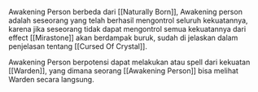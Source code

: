 Awakening Person berbeda dari [[Naturally Born]], Awakening person adalah seseorang yang telah berhasil mengontrol seluruh kekuatannya, karena jika seseorang tidak dapat mengontrol semua kekuatannya dari effect [[Mirastone]] akan berdampak buruk, sudah di jelaskan dalam penjelasan tentang [[Cursed Of Crystal]].

Awakening Person berpotensi dapat melakukan atau spell dari kekuatan [[Warden]], yang dimana seorang [[Awakening Person]] bisa melihat Warden secara langsung.
